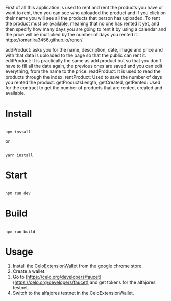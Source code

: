First of all this application is used to rent and rent the products you have or want to rent, then you can see who uploaded the product and if you click on their name you will see all the products that person has uploaded.
To rent the product must be available, meaning that no one has rented it yet, and then specify how many days you are going to rent it by using a calendar and the price will be multiplied by the number of days you rented it.
https://omarlira3456.github.io/rener/

addProduct:
asks you for the name, description, date, image and price and with that data is uploaded to the page so that the public can rent it. 
editProduct:
It is practically the same as add product but so that you don't have to fill all the data again, the previous ones are saved and you can edit everything, from the name to the price.
readProduct: 
It is used to read the products through the index.
rentProduct:
Used to save the number of days you rented the product.
getProductsLength, getCreated, getRented:
Used for the contract to get the number of products that are rented, created and available.
# Install

```

npm install

```

or 

```

yarn install

```

# Start

```

npm run dev

```

# Build

```

npm run build

```
# Usage
1. Install the [CeloExtensionWallet](https://chrome.google.com/webstore/detail/celoextensionwallet/kkilomkmpmkbdnfelcpgckmpcaemjcdh?hl=en) from the google chrome store.
2. Create a wallet.
3. Go to [https://celo.org/developers/faucet](https://celo.org/developers/faucet) and get tokens for the alfajores testnet.
4. Switch to the alfajores testnet in the CeloExtensionWallet.
